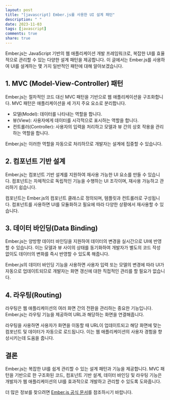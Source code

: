 ```yaml
---
layout: post
title: "[javascript] Ember.js를 사용한 UI 설계 패턴"
description: " "
date: 2023-11-03
tags: [javascript]
comments: true
share: true
---
```


Ember.js는 JavaScript 기반의 웹 애플리케이션 개발 프레임워크로, 복잡한 UI를 효율적으로 관리할 수 있는 다양한 설계 패턴을 제공합니다. 이 글에서는 Ember.js를 사용하여 UI를 설계하는 몇 가지 일반적인 패턴에 대해 알아보겠습니다.

## 1. MVC (Model-View-Controller) 패턴

Ember.js는 절차적인 코드 대신 MVC 패턴을 기반으로 웹 애플리케이션을 구조화합니다. MVC 패턴은 애플리케이션을 세 가지 주요 요소로 분리합니다.

- 모델(Model): 데이터를 나타내는 역할을 합니다.
- 뷰(View): 사용자에게 데이터를 시각적으로 표시하는 역할을 합니다.
- 컨트롤러(Controller): 사용자의 입력을 처리하고 모델과 뷰 간의 상호 작용을 관리하는 역할을 합니다.

Ember.js는 이러한 역할을 자동으로 처리하므로 개발자는 설계에 집중할 수 있습니다.

## 2. 컴포넌트 기반 설계

Ember.js는 컴포넌트 기반 설계를 지원하여 재사용 가능한 UI 요소를 만들 수 있습니다. 컴포넌트는 자체적으로 독립적인 기능을 수행하는 UI 조각이며, 재사용 가능하고 관리하기 쉽습니다.

컴포넌트는 Ember.js의 컴포넌트 클래스로 정의되며, 템플릿과 컨트롤러로 구성됩니다. 컴포넌트를 사용하면 UI를 모듈화하고 필요에 따라 다양한 상황에서 재사용할 수 있습니다.

## 3. 데이터 바인딩(Data Binding)

Ember.js는 양방향 데이터 바인딩을 지원하여 데이터의 변경을 실시간으로 UI에 반영할 수 있습니다. 이는 모델과 뷰 사이의 상태를 동기화하여 개발자가 별도의 코드 작성 없이도 데이터의 변화를 즉시 반영할 수 있도록 해줍니다.

Ember.js의 데이터 바인딩 기능을 사용하면 사용자 입력 또는 모델의 변경에 따라 UI가 자동으로 업데이트되므로 개발자는 화면 갱신에 대한 직접적인 관리를 할 필요가 없습니다.

## 4. 라우팅(Routing)

라우팅은 웹 애플리케이션의 여러 화면 간의 전환을 관리하는 중요한 기능입니다. Ember.js는 라우팅 기능을 제공하여 URL과 해당하는 화면을 연결해줍니다.

라우팅을 사용하면 사용자가 화면을 이동할 때 URL이 업데이트되고 해당 화면에 맞는 컴포넌트 및 데이터가 자동으로 로드됩니다. 이는 웹 애플리케이션의 사용자 경험을 향상시키는데 도움을 줍니다.

## 결론

Ember.js는 복잡한 UI를 쉽게 관리할 수 있는 설계 패턴과 기능을 제공합니다. MVC 패턴을 기반으로 한 구조화된 코드, 컴포넌트 기반 설계, 데이터 바인딩 및 라우팅 기능은 개발자가 웹 애플리케이션의 UI를 효과적으로 개발하고 관리할 수 있도록 도와줍니다.

더 많은 정보를 찾으려면 [Ember.js 공식 문서](https://emberjs.com)를 참조하시기 바랍니다.